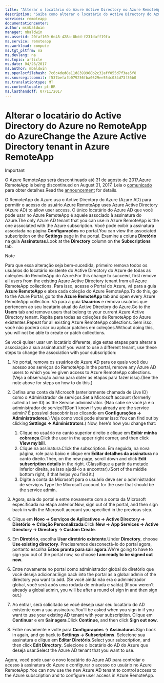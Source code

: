 ```yaml
---
title: "Alterar o locatário do Azure Active Directory no Azure RemoteApp | Microsoft Docs"
description: "Saiba como alterar o locatário do Active Directory do Azure associado ao RemoteApp do Azure"
services: remoteapp
documentationcenter: 
author: msmbaldwin
manager: mbaldwin
ms.assetid: 20faf169-6e48-428a-8bdd-f231daff19fa
ms.service: remoteapp
ms.workload: compute
ms.tgt_pltfrm: na
ms.devlang: na
ms.topic: article
ms.date: 04/26/2017
ms.author: mbaldwin
ms.openlocfilehash: 7c6c4ded8a11d8399968b2c32aff055d7f3ae5f8
ms.sourcegitcommit: f537befafb079256fba0529ee554c034d73f36b0
ms.translationtype: MT
ms.contentlocale: pt-BR
ms.lasthandoff: 07/11/2017
---
```

# <a name="change-the-azure-active-directory-tenant-in-azure-remoteapp"></a><span data-ttu-id="e99d2-103">Alterar o locatário do Active Directory do Azure no RemoteApp do Azure</span><span class="sxs-lookup"><span data-stu-id="e99d2-103">Change the Azure Active Directory tenant in Azure RemoteApp</span></span>
> [!IMPORTANT]
> <span data-ttu-id="e99d2-104">O Azure RemoteApp será descontinuado até 31 de agosto de 2017.</span><span class="sxs-lookup"><span data-stu-id="e99d2-104">Azure RemoteApp is being discontinued on August 31, 2017.</span></span> <span data-ttu-id="e99d2-105">Leia o [comunicado](https://go.microsoft.com/fwlink/?linkid=821148) para obter detalhes.</span><span class="sxs-lookup"><span data-stu-id="e99d2-105">Read the [announcement](https://go.microsoft.com/fwlink/?linkid=821148) for details.</span></span>
> 
> 

<span data-ttu-id="e99d2-106">O RemoteApp do Azure usa o Active Directory do Azure (Azure AD) para permitir o acesso do usuário.</span><span class="sxs-lookup"><span data-stu-id="e99d2-106">Azure RemoteApp uses Azure Active Directory (Azure AD) to allow user access.</span></span> <span data-ttu-id="e99d2-107">O único locatário do Azure AD que você pode usar no Azure RemoteApp é aquele associado à assinatura do Azure.</span><span class="sxs-lookup"><span data-stu-id="e99d2-107">The only Azure AD tenant that you can use in Azure RemoteApp is the one associated with the Azure subscription.</span></span> <span data-ttu-id="e99d2-108">Você pode exibir a assinatura associada na página **Configurações** no portal.</span><span class="sxs-lookup"><span data-stu-id="e99d2-108">You can view the associated subscription on the **Settings** page in the portal.</span></span> <span data-ttu-id="e99d2-109">Examine a coluna **Diretório** na guia **Assinaturas**.</span><span class="sxs-lookup"><span data-stu-id="e99d2-109">Look at the **Directory** column on the **Subscriptions** tab.</span></span>

> [!NOTE]
> <span data-ttu-id="e99d2-110">Para que essa alteração seja bem-sucedida, primeiro remova todos os usuários do locatário existente do Active Directory do Azure de todas as coleções do RemoteApp do Azure.</span><span class="sxs-lookup"><span data-stu-id="e99d2-110">For this change to succeed, first remove all users from the existing Azure Active Directory tenant from all Azure RemoteApp collections.</span></span> <span data-ttu-id="e99d2-111">Para isso, acesse o Portal do Azure, vá para a guia **Azure RemoteApp** e abra cada coleção do Azure RemoteApp.</span><span class="sxs-lookup"><span data-stu-id="e99d2-111">To do this, go to the Azure Portal, go to the **Azure RemoteApp** tab and open every Azure RemoteApp collection.</span></span> <span data-ttu-id="e99d2-112">Vá para a guia **Usuários** e remova usuários que pertencem ao seu locatário atual do Active Directory do Azure.</span><span class="sxs-lookup"><span data-stu-id="e99d2-112">Go to the **Users** tab and remove users that belong to your current Azure Active Directory tenant.</span></span> <span data-ttu-id="e99d2-113">Repita para todas as coleções de RemoteApp do Azure existentes.</span><span class="sxs-lookup"><span data-stu-id="e99d2-113">Repeat for all existing Azure RemoteApp collections.</span></span> <span data-ttu-id="e99d2-114">Sem isso, você não poderá criar ou aplicar patches em coleções.</span><span class="sxs-lookup"><span data-stu-id="e99d2-114">Without doing this, you will not be able to create or patch collections.</span></span>
> 
> 

<span data-ttu-id="e99d2-115">Se você quiser usar um locatário diferente, siga estas etapas para alterar a associação à sua assinatura:</span><span class="sxs-lookup"><span data-stu-id="e99d2-115">If you want to use a different tenant, use these steps to change the association with your subscription:</span></span>

1. <span data-ttu-id="e99d2-116">No portal, remova os usuários do Azure AD para os quais você deu acesso aos serviços do RemoteApp.</span><span class="sxs-lookup"><span data-stu-id="e99d2-116">In the portal, remove any Azure AD users to which you’ve given access to Azure RemoteApp collections.</span></span> <span data-ttu-id="e99d2-117">(Veja a observação acima para obter as etapas para fazer isso).</span><span class="sxs-lookup"><span data-stu-id="e99d2-117">(See the note above for steps on how to do this.)</span></span>
2. <span data-ttu-id="e99d2-118">Defina uma conta da Microsoft (anteriormente chamada de Live ID) como o Administrador de serviços.</span><span class="sxs-lookup"><span data-stu-id="e99d2-118">Set a Microsoft account (formerly called a Live ID) as the Service administrator.</span></span> <span data-ttu-id="e99d2-119">(Não sabe se você já é o administrador de serviço?</span><span class="sxs-lookup"><span data-stu-id="e99d2-119">(Don't know if you already are the service admin?</span></span> <span data-ttu-id="e99d2-120">É possível descobrir isso clicando em **Configurações -> Administradores**.) Veja como você pode alterar isso:</span><span class="sxs-lookup"><span data-stu-id="e99d2-120">You can find out by clicking **Settings -> Administrators**.) Now, here's how you change that:</span></span>
   
   1. <span data-ttu-id="e99d2-121">Clique no usuário no canto superior direito e clique em **Exibir minha cobrança**.</span><span class="sxs-lookup"><span data-stu-id="e99d2-121">Click the user in the upper right corner, and then click **View my bill**.</span></span>
   2. <span data-ttu-id="e99d2-122">Clique na assinatura.</span><span class="sxs-lookup"><span data-stu-id="e99d2-122">Click the subscription.</span></span> <span data-ttu-id="e99d2-123">Em seguida, na nova página, role para baixo e clique em **Editar detalhes da assinatura** no canto direito.</span><span class="sxs-lookup"><span data-stu-id="e99d2-123">Then, on the new page, scroll down and click **Edit subscription details** in the right.</span></span> <span data-ttu-id="e99d2-124">(Classifique a partir da metade inferior direita, se isso ajudá-lo a encontrar).</span><span class="sxs-lookup"><span data-stu-id="e99d2-124">(Sort of the middle bottom right, if that helps you find it.)</span></span>
   3. <span data-ttu-id="e99d2-125">Digite a conta da Microsoft para o usuário deve ser o administrador de serviços.</span><span class="sxs-lookup"><span data-stu-id="e99d2-125">Type the Microsoft account for the user that should be the service admin.</span></span>
3. <span data-ttu-id="e99d2-126">Agora, saia do portal e entre novamente com a conta da Microsoft especificada na etapa anterior.</span><span class="sxs-lookup"><span data-stu-id="e99d2-126">Now, sign out of the portal, and then sign back in with the Microsoft account you specified in the previous step.</span></span>
4. <span data-ttu-id="e99d2-127">Clique em **Novo -> Serviços de Aplicativos -> Active Directory -> Diretório -> Criação Personalizada**.</span><span class="sxs-lookup"><span data-stu-id="e99d2-127">Click **New -> App Services -> Active Directory -> Directory -> Custom Create**.</span></span>
5. <span data-ttu-id="e99d2-128">Em **Diretório**, escolha **Usar diretório existente**.</span><span class="sxs-lookup"><span data-stu-id="e99d2-128">Under **Directory**, choose **Use existing directory**.</span></span> <span data-ttu-id="e99d2-129">Precisaremos desconectá-lo do portal agora, portanto escolha **Estou pronto para sair agora**.</span><span class="sxs-lookup"><span data-stu-id="e99d2-129">We're going to have to sign you out of the portal now, so choose **I am ready to be signed out now**.</span></span>
6. <span data-ttu-id="e99d2-130">Entre novamente no portal como administrador global do diretório que você deseja adicionar.</span><span class="sxs-lookup"><span data-stu-id="e99d2-130">Sign back into the portal as a global admin of the directory you want to add.</span></span> <span data-ttu-id="e99d2-131">(Se você ainda não era o administrador global, você será após uma rodada de entrada e saída).</span><span class="sxs-lookup"><span data-stu-id="e99d2-131">(If you weren't already a global admin, you will be after a round of sign in and then sign out.)</span></span>
7. <span data-ttu-id="e99d2-132">Ao entrar, será solicitado se você deseja usar seu locatário do AD existente com a sua assinatura.</span><span class="sxs-lookup"><span data-stu-id="e99d2-132">You'll be asked when you sign in if you want to use your existing AD tenant with your subscription.</span></span> <span data-ttu-id="e99d2-133">Clique em **Continuar** e em **Sair agora**.</span><span class="sxs-lookup"><span data-stu-id="e99d2-133">Click **Continue**, and then click **Sign out now**.</span></span>
8. <span data-ttu-id="e99d2-134">Entre novamente e volte para **Configurações -> Assinaturas**.</span><span class="sxs-lookup"><span data-stu-id="e99d2-134">Sign back in again, and go back to **Settings -> Subscriptions**.</span></span> <span data-ttu-id="e99d2-135">Selecione sua assinatura e clique em **Editar Diretório**.</span><span class="sxs-lookup"><span data-stu-id="e99d2-135">Select your subscription, and then click **Edit Directory**.</span></span> <span data-ttu-id="e99d2-136">Selecione o locatário do AD do Azure que deseja usar.</span><span class="sxs-lookup"><span data-stu-id="e99d2-136">Select the Azure AD tenant that you want to use.</span></span>

<span data-ttu-id="e99d2-137">Agora, você pode usar o novo locatário do Azure AD para controlar o acesso à assinatura do Azure e configurar o acesso do usuário no Azure RemoteApp.</span><span class="sxs-lookup"><span data-stu-id="e99d2-137">You can now use the new Azure AD tenant to control access to the Azure subscription and to configure user access in Azure RemoteApp.</span></span>

